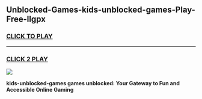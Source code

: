 
## Unblocked-Games-kids-unblocked-games-Play-Free-llgpx
<h3>
<a href="https://premium76.site?title=kids-unblocked-games&ref=23A">CLICK TO PLAY</a></h3>
<hr>

<h3>
<a href="https://premium76.site?title=kids-unblocked-games&ref=23A">CLICK 2 PLAY</a>
  
</h3>

<a href="https://premium76.site?title=kids-unblocked-games&ref=23A"><img src="https://clearcache.store/games.png"></a>


**kids-unblocked-games games unblocked: Your Gateway to Fun and Accessible Online Gaming**
